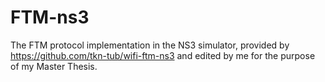 # FTM-ns3
The FTM protocol implementation in the NS3 simulator, provided by https://github.com/tkn-tub/wifi-ftm-ns3 and edited by me for the purpose of my Master Thesis.
